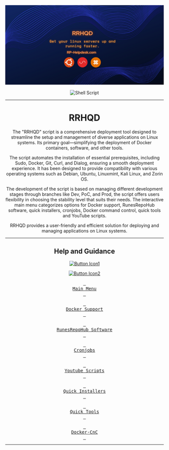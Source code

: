 <div align="center">
  <img src="docs/Images/RRHQD.png">

  ![Shell Script](https://img.shields.io/badge/shell_script-%23121011.svg?style=for-the-badge&logo=gnu-bash&logoColor=white)

---------------------------------------------------------------------------------------------

# RRHQD
The "RRHQD" script is a comprehensive deployment tool designed to streamline the setup and management of diverse applications on Linux systems. Its primary goal—simplifying the deployment of Docker containers, software, and other tools.

The script automates the installation of essential prerequisites, including Sudo, Docker, Git, Curl, and Dialog, ensuring a smooth deployment experience. It has been designed to provide compatibility with various operating systems such as Debian, Ubuntu, Linuxmint, Kali Linux, and Zorin OS.

The development of the script is based on managing different development stages through branches like Dev, PoC, and Prod, the script offers users flexibility in choosing the stability level that suits their needs. The interactive main menu categorizes options for Docker support, RunesRepoHub software, quick installers, cronjobs, Docker command control, quick tools and YouTube scripts.

RRHQD provides a user-friendly and efficient solution for deploying and managing applications on Linux systems.

---------------------------------------------------------------------------------------------

## Help and Guidance


[![Button Icon1]][Link1]

[![Button Icon2]][Link2]

[<kbd> <br> Main Menu <br> </kbd>][Link3]

[<kbd> <br> Docker Support <br> </kbd>][Link4]

[<kbd> <br> RunesRepoHub Software <br> </kbd>][Link5]

[<kbd> <br> Cronjobs <br> </kbd>][Link6]

[<kbd> <br> Youtube Scripts <br> </kbd>][Link7]

[<kbd> <br> Quick Installers <br> </kbd>][Link8]

[<kbd> <br> Quick Tools <br> </kbd>][Link9]

[<kbd> <br> Docker-CnC <br> </kbd>][Link10]

---------------------------------------------------------------------------------------------

<!---------------------------------------------------------------------------->
[Link1]: docs/Readme/Requirements.md
[Link2]: docs/Readme/Installation.md
[Link3]: docs/Readme/Main-Menu.md
[Link4]: docs/Readme/Docker-Support.md
[Link5]: docs/Readme/RunesRepoHub.md
[Link6]: docs/Readme/Cronjobs.md
[Link7]: docs/Readme/Youtube-Scripts.md
[Link8]: docs/Readme/Quick-Installer.md
[Link9]: docs/Readme/Quick-Tools.md
[Link10]: docs/Readme/Docker-CnC.md

<!---------------------------------[ Buttons ]--------------------------------->
[Button Icon1]: https://img.shields.io/badge/Installation-EF2D5E?style=for-the-badge&logoColor=white&logo=DocuSign
[Button Icon2]: https://img.shields.io/badge/Installation-EF2D5E?style=for-the-badge&logoColor=white&logo=DocuSign

</div>